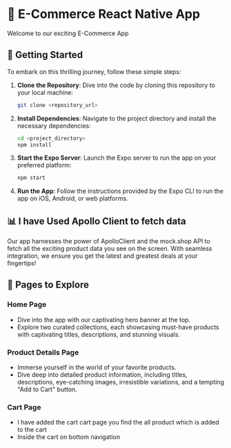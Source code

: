 

# 🛒 E-Commerce React Native App 

Welcome to our exciting E-Commerce App  

## 🚀 Getting Started

To embark on this thrilling journey, follow these simple steps:

1. **Clone the Repository**: Dive into the code by cloning this repository to your local machine:
   ```bash
   git clone <repository_url>
   ```

2. **Install Dependencies**: Navigate to the project directory and install the necessary dependencies:
   ```bash
   cd <project_directory>
   npm install
   ```

3. **Start the Expo Server**: Launch the Expo server to run the app on your preferred platform:
   ```bash
   npm start
   ```

4. **Run the App**: Follow the instructions provided by the Expo CLI to run the app on iOS, Android, or web platforms.

## 📊 I have Used Apollo Client to fetch data

Our app harnesses the power of ApolloClient and the mock.shop API to fetch all the exciting product data you see on the screen. With seamless integration, we ensure you get the latest and greatest deals at your fingertips!


## 🌟 Pages to Explore

### Home Page

- Dive into the app with our captivating hero banner at the top.
- Explore two curated collections, each showcasing must-have products with captivating titles, descriptions, and stunning visuals.

### Product Details Page

- Immerse yourself in the world of your favorite products.
- Dive deep into detailed product information, including titles, descriptions, eye-catching images, irresistible variations, and a tempting "Add to Cart" button.

### Cart Page
- I have added the cart cart page you find the all product which is added to the cart
- Inside the cart on bottom navigation



